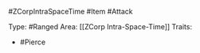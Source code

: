 #ZCorpIntraSpaceTime #Item #Attack

Type: #Ranged
Area: [[ZCorp Intra-Space-Time]]
Traits:
- #Pierce